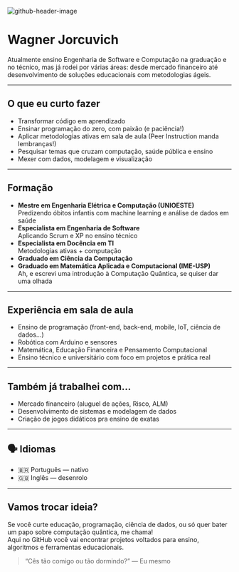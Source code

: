 ![github-header-image](https://github.com/user-attachments/assets/aa4c8478-0b50-4bf4-87f6-318157b3624c)

# Wagner Jorcuvich

Atualmente ensino Engenharia de Software e Computação na graduação e no técnico, mas já rodei por várias áreas: desde mercado financeiro até desenvolvimento de soluções educacionais com metodologias ágeis.

---

## O que eu curto fazer

- Transformar código em aprendizado
- Ensinar programação do zero, com paixão (e paciência!)
- Aplicar metodologias ativas em sala de aula (Peer Instruction manda lembranças!)
- Pesquisar temas que cruzam computação, saúde pública e ensino
- Mexer com dados, modelagem e visualização

---

## Formação

- **Mestre em Engenharia Elétrica e Computação (UNIOESTE)**  
  Predizendo óbitos infantis com machine learning e análise de dados em saúde
- **Especialista em Engenharia de Software**  
  Aplicando Scrum e XP no ensino técnico
- **Especialista em Docência em TI**  
  Metodologias ativas + computação
- **Graduado em Ciência da Computação**
- **Graduado em Matemática Aplicada e Computacional (IME-USP)**  
  Ah, e escrevi uma introdução à Computação Quântica, se quiser dar uma olhada

---

## Experiência em sala de aula

- Ensino de programação (front-end, back-end, mobile, IoT, ciência de dados...)
- Robótica com Arduino e sensores
- Matemática, Educação Financeira e Pensamento Computacional
- Ensino técnico e universitário com foco em projetos e prática real

---

## Também já trabalhei com...

- Mercado financeiro (aluguel de ações, Risco, ALM)
- Desenvolvimento de sistemas e modelagem de dados
- Criação de jogos didáticos pra ensino de exatas

---

## 🗣️ Idiomas

- 🇧🇷 Português — nativo
- 🇬🇧 Inglês — desenrolo

---

## Vamos trocar ideia?

Se você curte educação, programação, ciência de dados, ou só quer bater um papo sobre computação quântica, me chama!  
Aqui no GitHub você vai encontrar projetos voltados para ensino, algoritmos e ferramentas educacionais.

> “Cês tão comigo ou tão dormindo?” — Eu mesmo

